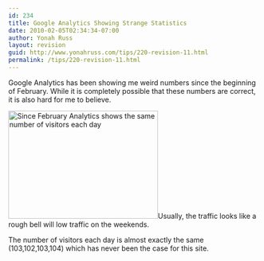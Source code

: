 ```yaml
---
id: 234
title: Google Analytics Showing Strange Statistics
date: 2010-02-05T02:34:34-07:00
author: Yonah Russ
layout: revision
guid: http://www.yonahruss.com/tips/220-revision-11.html
permalink: /tips/220-revision-11.html
---
```

Google Analytics has been showing me weird numbers since the beginning of February. While it is completely possible that these numbers are correct, it is also hard for me to believe.

[<img class="alignleft size-medium wp-image-223" title="AnalyticsStats" src="http://www.yonahruss.com/wordpress/wp-content/uploads/2010/02/AnalyticsStats1-300x217.jpg" alt="Since February Analytics shows the same number of visitors each day" width="300" height="217" />](http://www.yonahruss.com/wordpress/wp-content/uploads/2010/02/AnalyticsStats1.jpg)Usually, the traffic looks like a rough bell will low traffic on the weekends.

The number of visitors each day is almost exactly the same (103,102,103,104) which has never been the case for this site.